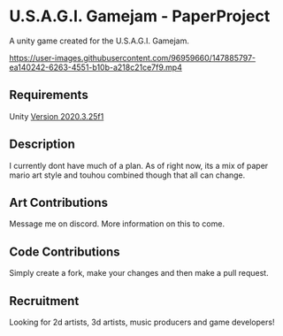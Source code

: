# U.S.A.G.I. Gamejam - PaperProject
A unity game created for the U.S.A.G.I. Gamejam.

https://user-images.githubusercontent.com/96959660/147885797-ea140242-6263-4551-b10b-a218c21ce7f9.mp4

## Requirements
Unity [Version 2020.3.25f1](https://unity3d.com/unity/qa/lts-releases?version=2020.3)

## Description
I currently dont have much of a plan. As of right now, its a mix of paper mario art style and touhou combined though that all can change.

## Art Contributions
Message me on discord. More information on this to come.

## Code Contributions
Simply create a fork, make your changes and then make a pull request.

## Recruitment
Looking for 2d artists, 3d artists, music producers and game developers!
